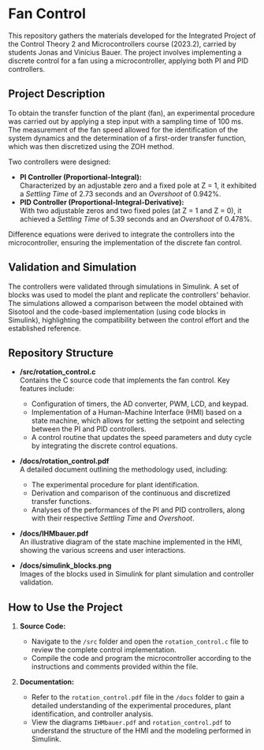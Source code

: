 # Fan Control

This repository gathers the materials developed for the Integrated Project of the Control Theory 2 and Microcontrollers course (2023.2), carried by students Jonas and Vinícius Bauer.
The project involves implementing a discrete control for a fan using a microcontroller, applying both PI and PID controllers.

## Project Description

To obtain the transfer function of the plant (fan), an experimental procedure was carried out by applying a step input with a sampling time of 100 ms. The measurement of the fan speed allowed for the identification of the system dynamics and the determination of a first-order transfer function, which was then discretized using the ZOH method.

Two controllers were designed:
- **PI Controller (Proportional-Integral):**  
  Characterized by an adjustable zero and a fixed pole at Z = 1, it exhibited a *Settling Time* of 2.73 seconds and an *Overshoot* of 0.942%.
- **PID Controller (Proportional-Integral-Derivative):**  
  With two adjustable zeros and two fixed poles (at Z = 1 and Z = 0), it achieved a *Settling Time* of 5.39 seconds and an *Overshoot* of 0.478%.

Difference equations were derived to integrate the controllers into the microcontroller, ensuring the implementation of the discrete fan control.

## Validation and Simulation

The controllers were validated through simulations in Simulink. A set of blocks was used to model the plant and replicate the controllers' behavior. The simulations allowed a comparison between the model obtained with Sisotool and the code-based implementation (using code blocks in Simulink), highlighting the compatibility between the control effort and the established reference.

## Repository Structure

- **/src/rotation_control.c**  
  Contains the C source code that implements the fan control. Key features include:
  - Configuration of timers, the AD converter, PWM, LCD, and keypad.
  - Implementation of a Human-Machine Interface (HMI) based on a state machine, which allows for setting the setpoint and selecting between the PI and PID controllers.
  - A control routine that updates the speed parameters and duty cycle by integrating the discrete control equations.

- **/docs/rotation_control.pdf**  
  A detailed document outlining the methodology used, including:
  - The experimental procedure for plant identification.
  - Derivation and comparison of the continuous and discretized transfer functions.
  - Analyses of the performances of the PI and PID controllers, along with their respective *Settling Time* and *Overshoot*.

- **/docs/IHMbauer.pdf**  
  An illustrative diagram of the state machine implemented in the HMI, showing the various screens and user interactions.

- **/docs/simulink_blocks.png**  
  Images of the blocks used in Simulink for plant simulation and controller validation.

## How to Use the Project

1. **Source Code:**  
   - Navigate to the `/src` folder and open the `rotation_control.c` file to review the complete control implementation.
   - Compile the code and program the microcontroller according to the instructions and comments provided within the file.

2. **Documentation:**  
   - Refer to the `rotation_control.pdf` file in the `/docs` folder to gain a detailed understanding of the experimental procedures, plant identification, and controller analysis.
   - View the diagrams `IHMbauer.pdf` and `rotation_control.pdf` to understand the structure of the HMI and the modeling performed in Simulink.
